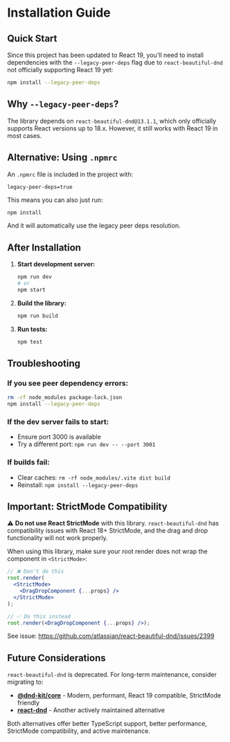 # Installation Guide

## Quick Start

Since this project has been updated to React 19, you'll need to install dependencies with the `--legacy-peer-deps` flag due to `react-beautiful-dnd` not officially supporting React 19 yet:

```bash
npm install --legacy-peer-deps
```

## Why `--legacy-peer-deps`?

The library depends on `react-beautiful-dnd@13.1.1`, which only officially supports React versions up to 18.x. However, it still works with React 19 in most cases.

## Alternative: Using `.npmrc`

An `.npmrc` file is included in the project with:

```
legacy-peer-deps=true
```

This means you can also just run:

```bash
npm install
```

And it will automatically use the legacy peer deps resolution.

## After Installation

1. **Start development server:**

   ```bash
   npm run dev
   # or
   npm start
   ```

2. **Build the library:**

   ```bash
   npm run build
   ```

3. **Run tests:**
   ```bash
   npm test
   ```

## Troubleshooting

### If you see peer dependency errors:

```bash
rm -rf node_modules package-lock.json
npm install --legacy-peer-deps
```

### If the dev server fails to start:

- Ensure port 3000 is available
- Try a different port: `npm run dev -- --port 3001`

### If builds fail:

- Clear caches: `rm -rf node_modules/.vite dist build`
- Reinstall: `npm install --legacy-peer-deps`

## Important: StrictMode Compatibility

⚠️ **Do not use React StrictMode** with this library. `react-beautiful-dnd` has compatibility issues with React 18+ StrictMode, and the drag and drop functionality will not work properly.

When using this library, make sure your root render does not wrap the component in `<StrictMode>`:

```jsx
// ❌ Don't do this
root.render(
  <StrictMode>
    <DragDropComponent {...props} />
  </StrictMode>
);

// ✅ Do this instead
root.render(<DragDropComponent {...props} />);
```

See issue: https://github.com/atlassian/react-beautiful-dnd/issues/2399

## Future Considerations

`react-beautiful-dnd` is deprecated. For long-term maintenance, consider migrating to:

- **[@dnd-kit/core](https://dndkit.com/)** - Modern, performant, React 19 compatible, StrictMode friendly
- **[react-dnd](https://react-dnd.github.io/react-dnd/)** - Another actively maintained alternative

Both alternatives offer better TypeScript support, better performance, StrictMode compatibility, and active maintenance.
